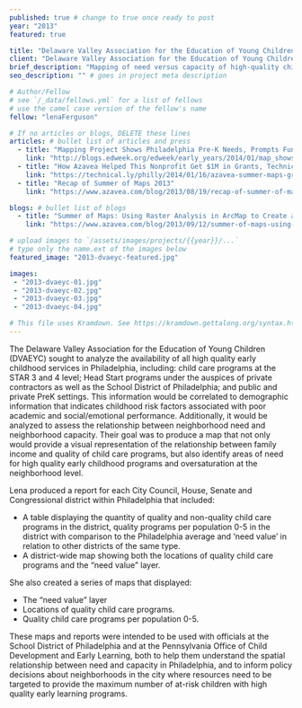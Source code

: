 ```yaml
---
published: true # change to true once ready to post
year: "2013"
featured: true

title: "Delaware Valley Association for the Education of Young Children" # Displays on the project post page
client: "Delaware Valley Association for the Education of Young Children" # shows on the project card
brief_description: "Mapping of need versus capacity of high-quality childcare in the Delaware Valley" # shows on the project card
seo_description: "" # goes in project meta description

# Author/Fellow
# see `/_data/fellows.yml` for a list of fellows
# use the camel case version of the fellow's name
fellow: "lenaFerguson"

# If no articles or blogs, DELETE these lines
articles: # bullet list of articles and press
  - title: "Mapping Project Shows Philadelphia Pre-K Needs, Prompts Funding, Education Week, 01/07/14"
    link: "http://blogs.edweek.org/edweek/early_years/2014/01/map_shows_pre-k_needs_in_phila_funding_results.html"
  - title: "How Azavea Helped This Nonprofit Get $1M in Grants, Technically Philly, 01/16/14"
    link: "https://technical.ly/philly/2014/01/16/azavea-summer-maps-grants/"
  - title: "Recap of Summer of Maps 2013"
    link: "https://www.azavea.com/blog/2013/08/19/recap-of-summer-of-maps-2013/"

blogs: # bullet list of blogs
  - title: "Summer of Maps: Using Raster Analysis in ArcMap to Create a Normalized Weighted Risk Index"
    link: "https://www.azavea.com/blog/2013/09/12/summer-of-maps-using-raster-analysis-in-arcmap-to-create-a-normalized-weighted-risk-index/"

# upload images to `/assets/images/projects/{{year}}/...`
# type only the name.ext of the images below
featured_image: "2013-dvaeyc-featured.jpg"

images:
 - "2013-dvaeyc-01.jpg"
 - "2013-dvaeyc-02.jpg"
 - "2013-dvaeyc-03.jpg"
 - "2013-dvaeyc-04.jpg"

# This file uses Kramdown. See https://kramdown.gettalong.org/syntax.html for syntax
---
```

The Delaware Valley Association for the Education of Young Children (DVAEYC) sought to analyze the availability of all high quality early childhood services in Philadelphia, including: child care programs at the STAR 3 and 4 level; Head Start programs under the auspices of private contractors as well as the School District of Philadelphia; and public and private PreK settings. This information would be correlated to demographic information that indicates childhood risk factors associated with poor academic and social/emotional performance. Additionally, it would be analyzed to assess the relationship between neighborhood need and neighborhood capacity. Their goal was to produce a map that not only would provide a visual representation of the relationship between family income and quality of child care programs, but also identify areas of need for high quality early childhood programs and oversaturation at the neighborhood level.

Lena produced a report for each City Council, House, Senate and Congressional district within Philadelphia that included:

- A table displaying the quantity of quality and non-quality child care programs in the district,  quality programs per population 0-5 in the district with comparison to the Philadelphia average and ‘need value’ in relation to other districts of the same type.
- A district-wide map showing both the locations of quality child care programs and the “need value” layer.

She also created a series of maps that displayed:

- The “need value” layer
- Locations of quality child care programs.
- Quality child care programs per population 0-5.

These maps and reports were intended to be used with officials at the School District of Philadelphia and at the Pennsylvania Office of Child Development and Early Learning, both to help them understand the spatial relationship between need and capacity in Philadelphia, and to inform policy decisions about neighborhoods in the city where resources need to be targeted to provide the maximum number of at-risk children with high quality early learning programs.
